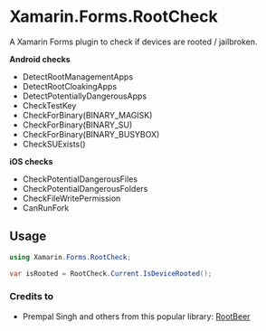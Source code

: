 # Xamarin.Forms.RootCheck

A Xamarin Forms plugin to check if devices are rooted / jailbroken.

**Android checks**

* DetectRootManagementApps
* DetectRootCloakingApps
* DetectPotentiallyDangerousApps
* CheckTestKey
* CheckForBinary(BINARY_MAGISK)
* CheckForBinary(BINARY_SU)
* CheckForBinary(BINARY_BUSYBOX)
* CheckSUExists()

**iOS checks**

* CheckPotentialDangerousFiles
* CheckPotentialDangerousFolders
* CheckFileWritePermission
* CanRunFork

## Usage

```C#
using Xamarin.Forms.RootCheck;
```
```C#
var isRooted = RootCheck.Current.IsDeviceRooted();
```

### Credits to

* Prempal Singh and others from this popular library: [RootBeer](https://github.com/scottyab/rootbeer)

